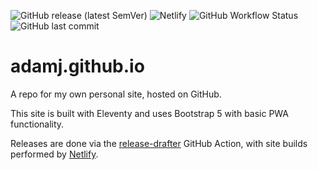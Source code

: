 ![GitHub release (latest SemVer)](https://img.shields.io/github/v/release/AdamJ/adamj.github.io?style=for-the-badge) ![Netlify](https://img.shields.io/netlify/89d7b30b-7d13-4c43-b362-4cc0b8bc5f4e?color=%2315847D&style=for-the-badge)
![GitHub Workflow Status](https://img.shields.io/github/workflow/status/AdamJ/adamj.github.io/Release%20Drafter?label=Release%20Drafter&style=for-the-badge) ![GitHub last commit](https://img.shields.io/github/last-commit/AdamJ/adamj.github.io?color=%2321476b&style=for-the-badge)

# adamj.github.io
A repo for my own personal site, hosted on GitHub.

This site is built with Eleventy and uses Bootstrap 5 with basic PWA functionality.

Releases are done via the [release-drafter](https://github.com/marketplace/actions/release-drafter) GitHub Action, with site builds performed by [Netlify](https://www.netlify.com).
